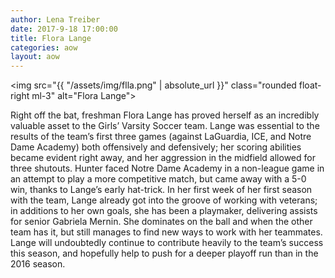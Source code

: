 ```yaml
---
author: Lena Treiber
date: 2017-9-18 17:00:00
title: Flora Lange
categories: aow
layout: aow
---
```

<img src="{{ "/assets/img/flla.png" | absolute_url }}" class="rounded float-right ml-3" alt="Flora Lange">


Right off the bat, freshman Flora Lange has proved herself as an incredibly valuable asset to the Girls’ Varsity Soccer team. Lange was essential to the results of the team’s first three games (against LaGuardia, ICE, and Notre Dame Academy) both offensively and defensively; her scoring abilities became evident right away, and her aggression in the midfield allowed for three shutouts. Hunter faced Notre Dame Academy in a non-league game in an attempt to play a more competitive match, but came away with a 5-0 win, thanks to Lange’s early hat-trick. In her first week of her first season with the team, Lange already got into the groove of working with veterans; in additions to her own goals, she has been a playmaker, delivering assists for senior Gabriela Mernin. She dominates on the ball and when the other team has it, but still manages to find new ways to work with her teammates. Lange will undoubtedly continue to contribute heavily to the team’s success this season, and hopefully help to push for a deeper playoff run than in the 2016 season.
